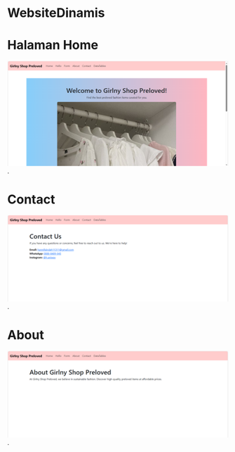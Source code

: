 # WebsiteDinamis

# Halaman Home
![](home.png).

# Contact
![](contact.png).

# About
![](about.png).
